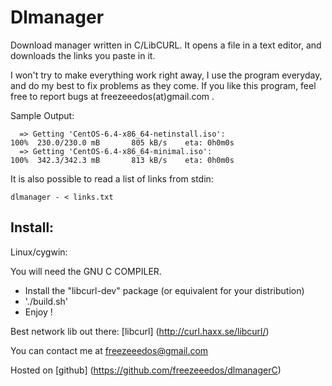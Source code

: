 Dlmanager
========
Download manager written in C/LibCURL. It opens a file in a text editor, and downloads the links you paste in it.

I won't try to make everything work right away, I use the program everyday, and do my best to fix problems as they come.
If you like this program, feel free to report bugs at freezeeedos(at)gmail.com .

Sample Output:

      => Getting 'CentOS-6.4-x86_64-netinstall.iso':
    100%  230.0/230.0 mB       805 kB/s    eta: 0h0m0s     
      => Getting 'CentOS-6.4-x86_64-minimal.iso':
    100%  342.3/342.3 mB       813 kB/s    eta: 0h0m0s
    
It is also possible to read a list of links from stdin:

    dlmanager - < links.txt

Install:
--------

Linux/cygwin:

You will need the GNU C COMPILER.

* Install the "libcurl-dev" package (or equivalent for your distribution)
* './build.sh'
* Enjoy !

Best network lib out there:
[libcurl] (http://curl.haxx.se/libcurl/)

You can contact me at freezeeedos@gmail.com

Hosted on [github] (https://github.com/freezeeedos/dlmanagerC)
